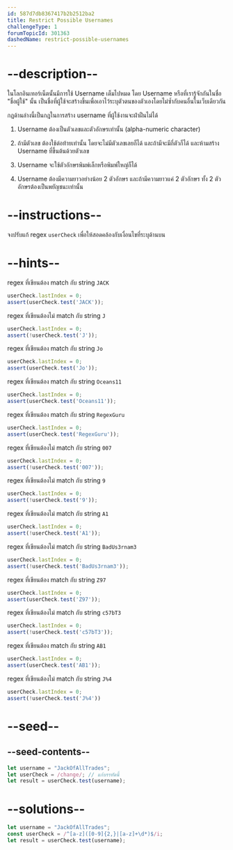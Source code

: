 ```yaml
---
id: 587d7db8367417b2b2512ba2
title: Restrict Possible Usernames
challengeType: 1
forumTopicId: 301363
dashedName: restrict-possible-usernames
---
```


# --description--

ในโลกอินเทอร์เน็ตนั้นมีการใช้ Username เต็มไปหมด โดย Username หรือที่เรารู้จักกันในชื่อ "ชื่อผู้ใช้" นั้น เป็นชื่อที่ผู้ใช้จะสร้างขึ้นเพื่อเอาไว้ระบุตัวตนของตัวเองโดยไม่ซ้ำกับคนอื่นในเว็บเดียวกัน

กฎด้านล่างนี้เป็นกฎในการสร้าง username ที่ผู้ใช้งานจะฝ่าฝืนไม่ได้

1) Username ต้องเป็นตัวเลขและตัวอักษรเท่านั้น (alpha-numeric character)

2) ถ้ามีตัวเลข ต้องใช้ต่อท้ายเท่านั้น โดยจะไม่มีตัวเลขเลยก็ได้ และถ้ามีจะมีกี่ตัวก็ได้ และห้ามสร้าง Username ที่ขึ้นต้นด้วยตัวเลข

3) Username จะใช้ตัวอักษรพิมพ์เล็กหรือพิมพ์ใหญ่ก็ได้

4) Username ต้องมีความยาวอย่างน้อย 2 ตัวอักษร และถ้ามีความยาวแค่ 2 ตัวอักษร ทั้ง 2 ตัวอักษรต้องเป็นพยัญชนะเท่านั้น

# --instructions--

จงปรับแก้ regex `userCheck` เพื่อให้สอดคล้องกับเงื่อนไขที่ระบุด้านบน

# --hints--

regex ที่เขียนต้อง match กับ string `JACK`

```js
userCheck.lastIndex = 0;
assert(userCheck.test('JACK'));
```

regex ที่เขียนต้องไม่ match กับ string `J`

```js
userCheck.lastIndex = 0;
assert(!userCheck.test('J'));
```

regex ที่เขียนต้อง match กับ string `Jo`

```js
userCheck.lastIndex = 0;
assert(userCheck.test('Jo'));
```

regex ที่เขียนต้อง match กับ string `Oceans11`

```js
userCheck.lastIndex = 0;
assert(userCheck.test('Oceans11'));
```

regex ที่เขียนต้อง match กับ string `RegexGuru`

```js
userCheck.lastIndex = 0;
assert(userCheck.test('RegexGuru'));
```

regex ที่เขียนต้องไม่ match กับ string `007`

```js
userCheck.lastIndex = 0;
assert(!userCheck.test('007'));
```

regex ที่เขียนต้องไม่ match กับ string `9`

```js
userCheck.lastIndex = 0;
assert(!userCheck.test('9'));
```

regex ที่เขียนต้องไม่ match กับ string `A1`

```js
userCheck.lastIndex = 0;
assert(!userCheck.test('A1'));
```

regex ที่เขียนต้องไม่ match กับ string `BadUs3rnam3`

```js
userCheck.lastIndex = 0;
assert(!userCheck.test('BadUs3rnam3'));
```

regex ที่เขียนต้อง match กับ string `Z97`

```js
userCheck.lastIndex = 0;
assert(userCheck.test('Z97'));
```

regex ที่เขียนต้องไม่ match กับ string `c57bT3`

```js
userCheck.lastIndex = 0;
assert(!userCheck.test('c57bT3'));
```

regex ที่เขียนต้อง match กับ string `AB1`

```js
userCheck.lastIndex = 0;
assert(userCheck.test('AB1'));
```

regex ที่เขียนต้องไม่ match กับ string `J%4`

```js
userCheck.lastIndex = 0;
assert(!userCheck.test('J%4'))
```

# --seed--

## --seed-contents--

```js
let username = "JackOfAllTrades";
let userCheck = /change/; // แก้บรรทัดนี้
let result = userCheck.test(username);
```

# --solutions--

```js
let username = "JackOfAllTrades";
const userCheck = /^[a-z]([0-9]{2,}|[a-z]+\d*)$/i;
let result = userCheck.test(username);
```
